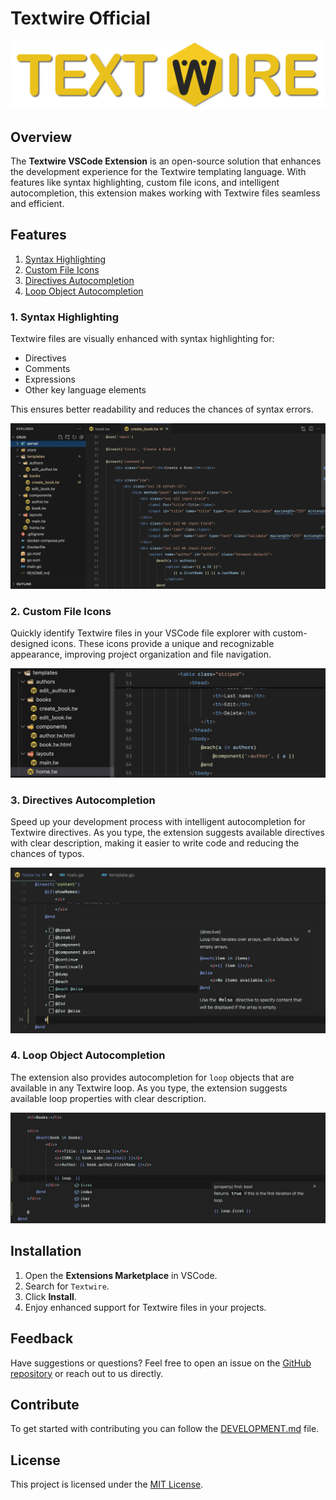 # Textwire Official

![Textwire Code](./images/banner.png)

## Overview
The **Textwire VSCode Extension** is an open-source solution that enhances the development experience for the Textwire templating language. With features like syntax highlighting, custom file icons, and intelligent autocompletion, this extension makes working with Textwire files seamless and efficient.

## Features
1. [Syntax Highlighting](#1-syntax-highlighting)
2. [Custom File Icons](#2-custom-file-icons)
3. [Directives Autocompletion](#3-directives-autocompletion)
4. [Loop Object Autocompletion](#4-loop-object-autocompletion)

### 1. Syntax Highlighting
Textwire files are visually enhanced with syntax highlighting for:
- Directives
- Comments
- Expressions
- Other key language elements

This ensures better readability and reduces the chances of syntax errors.

![Syntax Highlighting](./images/textwire-code.jpg)

### 2. Custom File Icons
Quickly identify Textwire files in your VSCode file explorer with custom-designed icons. These icons provide a unique and recognizable appearance, improving project organization and file navigation.

![Custom Icons](./images/custom-icons.jpg)

### 3. Directives Autocompletion
Speed up your development process with intelligent autocompletion for Textwire directives. As you type, the extension suggests available directives with clear description, making it easier to write code and reducing the chances of typos.

![Directives Autocompletion](./images/directives-suggest.jpg)

### 4. Loop Object Autocompletion
The extension also provides autocompletion for `loop` objects that are available in any Textwire loop. As you type, the extension suggests available loop properties with clear description.

![Loop Object Autocompletion](./images/loop-suggest.jpg)

## Installation
1. Open the **Extensions Marketplace** in VSCode.
2. Search for `Textwire`.
3. Click **Install**.
4. Enjoy enhanced support for Textwire files in your projects.

## Feedback
Have suggestions or questions? Feel free to open an issue on the [GitHub repository](https://github.com/textwire/vscode-textwire) or reach out to us directly.

## Contribute
To get started with contributing you can follow the [DEVELOPMENT.md](DEVELOPMENT.md) file.

## License
This project is licensed under the [MIT License](https://github.com/textwire/vscode-textwire/blob/master/LICENSE).